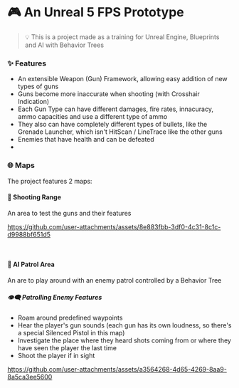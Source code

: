 # 🎮 An Unreal 5 FPS Prototype

> 💡 This is a project made as a training for Unreal Engine, Blueprints and AI with Behavior Trees

### ✨ Features
- An extensible Weapon (Gun) Framework, allowing easy addition of new types of guns
- Guns become more inaccurate when shooting (with Crosshair Indication)
- Each Gun Type can have different damages, fire rates, innacuracy, ammo capacities and use a different type of ammo
- They also can have completely different types of bullets, like the Grenade Launcher, which isn't HitScan / LineTrace like the other guns
- Enemies that have health and can be defeated
- 

### 🌐 Maps
The project features 2 maps:

#### 🔫 Shooting Range
An area to test the guns and their features

https://github.com/user-attachments/assets/8e883fbb-3df0-4c31-8c1c-d9988bf651d5

<br/>

#### 👮 AI Patrol Area
An are to play around with an enemy patrol controlled by a Behavior Tree

##### 👁️‍🗨️ Patrolling Enemy Features
- Roam around predefined waypoints
- Hear the player's gun sounds (each gun has its own loudness, so there's a special Silenced Pistol in this map)
- Investigate the place where they heard shots coming from or where they have seen the player the last time
- Shoot the player if in sight

https://github.com/user-attachments/assets/a3564268-4d65-4269-8aa9-8a5ca3ee5600
